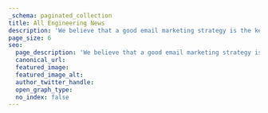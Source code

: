 ```yaml
---
_schema: paginated_collection
title: All Engineering News
description: 'We believe that a good email marketing strategy is the key to growth. So we’re helping you grow your business with tools and resources that make email marketing easy.'
page_size: 6
seo:
  page_description: 'We believe that a good email marketing strategy is the key to growth. So we’re helping you grow your business with tools and resources that make email marketing easy.'
  canonical_url:
  featured_image:
  featured_image_alt:
  author_twitter_handle:
  open_graph_type:
  no_index: false
---
```


